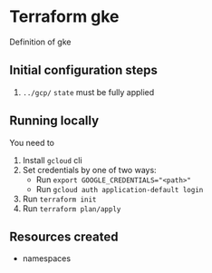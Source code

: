 # Terraform gke
Definition of gke 

## Initial configuration steps

1. `../gcp/` `state` must be fully applied


## Running locally

You need to
1. Install `gcloud` cli
2. Set credentials by one of two ways:
    - Run `export GOOGLE_CREDENTIALS="<path>"`
    - Run `gcloud auth application-default login`
3. Run `terraform init`
4. Run `terraform plan/apply`


## Resources created
* namespaces
